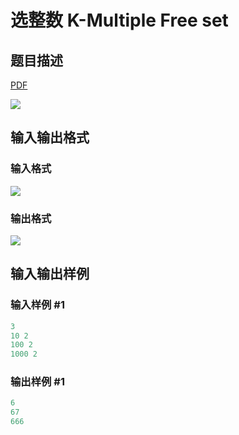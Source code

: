# 选整数 K-Multiple Free set 

## 题目描述

[problemUrl]: https://uva.onlinejudge.org/index.php?option=com_onlinejudge&Itemid=8&category=24&page=show_problem&problem=2203

[PDF](https://uva.onlinejudge.org/external/112/p11246.pdf)

![](https://cdn.luogu.com.cn/upload/vjudge_pic/UVA11246/6d8f00f23398880a5cf1e8990fd284770b8f8a80.png)

## 输入输出格式

### 输入格式

![](https://cdn.luogu.com.cn/upload/vjudge_pic/UVA11246/773fa4405dcfcc5af5fc0fd60ca4dffec1840f4d.png)

### 输出格式

![](https://cdn.luogu.com.cn/upload/vjudge_pic/UVA11246/bcf9dfe8bdcaae695a7679303cbc486244a12292.png)

## 输入输出样例

### 输入样例 #1

```cpp
3
10 2
100 2
1000 2
```


### 输出样例 #1

```cpp
6
67
666
```



